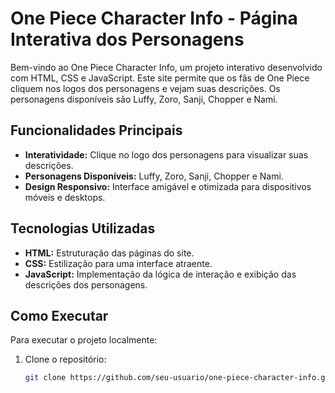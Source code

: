 # One Piece Character Info - Página Interativa dos Personagens

Bem-vindo ao One Piece Character Info, um projeto interativo desenvolvido com HTML, CSS e JavaScript. Este site permite que os fãs de One Piece cliquem nos logos dos personagens e vejam suas descrições. Os personagens disponíveis são Luffy, Zoro, Sanji, Chopper e Nami.

## Funcionalidades Principais

- **Interatividade:** Clique no logo dos personagens para visualizar suas descrições.
- **Personagens Disponíveis:** Luffy, Zoro, Sanji, Chopper e Nami.
- **Design Responsivo:** Interface amigável e otimizada para dispositivos móveis e desktops.

## Tecnologias Utilizadas

- **HTML:** Estruturação das páginas do site.
- **CSS:** Estilização para uma interface atraente.
- **JavaScript:** Implementação da lógica de interação e exibição das descrições dos personagens.

## Como Executar

Para executar o projeto localmente:

1. Clone o repositório:
   ```bash
   git clone https://github.com/seu-usuario/one-piece-character-info.git
